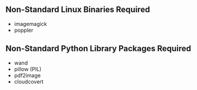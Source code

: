 ## Non-Standard Linux Binaries Required
* imagemagick
* poppler

## Non-Standard Python Library Packages Required
* wand
* pillow (PIL)
* pdf2image
* cloudcovert
